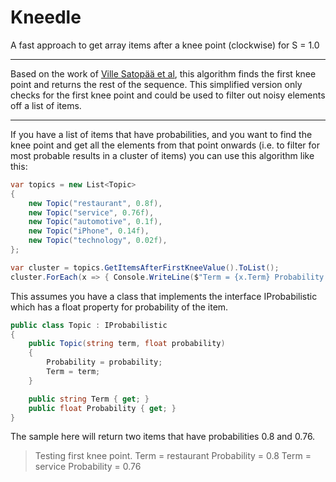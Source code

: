 # Kneedle
A fast approach to get array items after a knee point (clockwise) for S = 1.0

------------


Based on the work of [Ville Satopää et al](https://raghavan.usc.edu/papers/kneedle-simplex11.pdf "Ville Satopää et al"), this algorithm finds the first knee point and returns the rest of the sequence. This simplified version only checks for the first knee point and could be used to filter out noisy elements off a list of items.

------------


If you have a list of items that have probabilities, and you want to find the knee point and get all the elements from that point onwards (i.e. to filter for most probable results in a cluster of items) you can use this algorithm like this:

```csharp
var topics = new List<Topic>
{
    new Topic("restaurant", 0.8f),
    new Topic("service", 0.76f),
    new Topic("automotive", 0.1f),
    new Topic("iPhone", 0.14f),
    new Topic("technology", 0.02f),
};

var cluster = topics.GetItemsAfterFirstKneeValue().ToList();
cluster.ForEach(x => { Console.WriteLine($"Term = {x.Term} Probability = {x.Probability}"); });

```

This assumes you have a class that implements the interface IProbabilistic which has a float property for probability of the item.

```csharp
public class Topic : IProbabilistic
{
    public Topic(string term, float probability)
    {
        Probability = probability;
        Term = term;
    }

    public string Term { get; }
    public float Probability { get; }
}

```
The sample here will return two items that have probabilities 0.8 and 0.76.

> Testing first knee point.
Term = restaurant Probability = 0.8
Term = service Probability = 0.76


